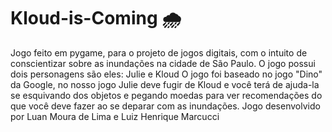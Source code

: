 # Kloud-is-Coming 🌧️
Jogo feito em pygame, para o projeto de jogos digitais, com o intuito de conscientizar sobre as inundações na cidade de São Paulo.
O jogo possui dois personagens são eles: Julie e Kloud
O jogo foi baseado no jogo "Dino" da Google, no nosso jogo Julie deve fugir de Kloud e você terá de ajuda-la se esquivando dos objetos e pegando moedas para ver recomendações do que você deve fazer ao se deparar com as inundações. 
Jogo desenvolvido por Luan Moura de Lima e Luiz Henrique Marcucci
